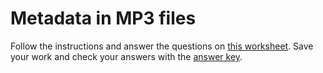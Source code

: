 # Metadata in MP3 files   
Follow the instructions and answer the questions on [this worksheet](https://github.com/APCSPrinciples/APCSPrinciples.github.io/blob/master/Worksheets/MetadataInMp3.docx?raw=true). Save your work and check your answers with the [answer key](https://github.com/APCSPrinciples/APCSPrinciples.github.io/blob/master/Worksheets/MetadataInMp3Key.docx?raw=true).
